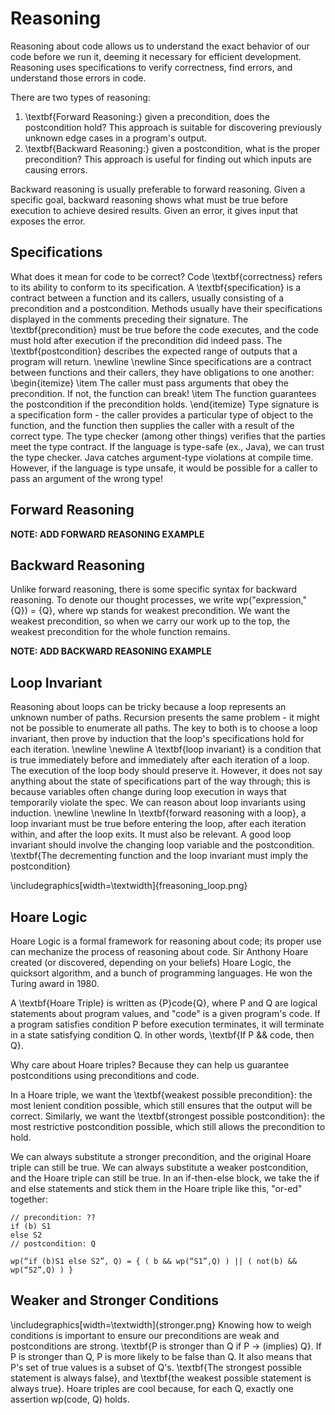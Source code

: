 # Reasoning
Reasoning about code allows us to understand the exact behavior of our code before we run it, deeming it necessary for efficient development.  Reasoning uses specifications to verify correctness, find errors, and understand those errors in code.

There are two types of reasoning: 

1. \textbf{Forward Reasoning:} given a precondition, does the postcondition hold?  This approach is suitable for discovering previously unknown edge cases in a program's output.
2. \textbf{Backward Reasoning:} given a postcondition, what is the proper precondition?  This approach is useful for finding out which inputs are causing errors.

Backward reasoning is usually preferable to forward reasoning.  Given a specific goal, backward reasoning shows what must be true before execution to achieve desired results.  Given an error, it gives input that exposes the error.

## Specifications
What does it mean for code to be correct?  Code \textbf{correctness} refers to its ability to conform to its specification.  A \textbf{specification} is a contract between a function and its callers, usually consisting of a precondition and a postcondition.  Methods usually have their specifications displayed in the comments preceding their signature.  The \textbf{precondition} must be true before the code executes, and the code must hold after execution if the precondition did indeed pass.  The \textbf{postcondition} describes the expected range of outputs that a program will return.
\newline
\newline
Since specifications are a contract between functions and their callers, they have obligations to one another:
\begin{itemize}
    \item The caller must pass arguments that obey the precondition.  If not, the function can break!
    \item The function guarantees the postcondition if the precondition holds.
\end{itemize}
Type signature is a specification form - the caller provides a particular type of object to the function, and the function then supplies the caller with a result of the correct type.  The type checker (among other things) verifies that the parties meet the type contract.  If the language is type-safe (ex., Java), we can trust the type checker.  Java catches argument-type violations at compile time.  However, if the language is type unsafe, it would be possible for a caller to pass an argument of the wrong type!

## Forward Reasoning

**NOTE: ADD FORWARD REASONING EXAMPLE**

## Backward Reasoning
Unlike forward reasoning, there is some specific syntax for backward reasoning.  To denote our thought processes, we write wp("expression," {Q}) = {Q}, where wp stands for weakest precondition.  We want the weakest precondition, so when we carry our work up to the top, the weakest precondition for the whole function remains.

**NOTE: ADD BACKWARD REASONING EXAMPLE**

## Loop Invariant
Reasoning about loops can be tricky because a loop represents an unknown number of paths.  Recursion presents the same problem - it might not be possible to enumerate all paths.  The key to both is to choose a loop invariant, then prove by induction that the loop's specifications hold for each iteration.
\newline
\newline
A \textbf{loop invariant} is a condition that is true immediately before and immediately after each iteration of a loop.  The execution of the loop body should preserve it.  However, it does not say anything about the state of specifications part of the way through; this is because variables often change during loop execution in ways that temporarily violate the spec.  We can reason about loop invariants using induction.
\newline
\newline
In \textbf{forward reasoning with a loop}, a loop invariant must be true before entering the loop, after each iteration within, and after the loop exits.  It must also be relevant.  A good loop invariant should involve the changing loop variable and the postcondition.  \textbf{The decrementing function and the loop invariant must imply the postcondition}

\includegraphics[width=\textwidth]{freasoning_loop.png}

## Hoare Logic
Hoare Logic is a formal framework for reasoning about code; its proper use can mechanize the process of reasoning about code.  Sir Anthony Hoare created (or discovered, depending on your beliefs) Hoare Logic, the quicksort algorithm, and a bunch of programming languages.  He won the Turing award in 1980.

A \textbf{Hoare Triple} is written as \{P\}code\{Q\}, where P and Q are logical statements about program values, and "code" is a given program's code.  If a program satisfies condition P before execution terminates, it will terminate in a state satisfying condition Q.  In other words, \textbf{If P \&\& code, then Q}.

Why care about Hoare triples?  Because they can help us guarantee postconditions using preconditions and code.

In a Hoare triple, we want the \textbf{weakest possible precondition}: the most lenient condition possible, which still ensures that the output will be correct.  Similarly, we want the \textbf{strongest possible postcondition}: the most restrictive postcondition possible, which still allows the precondition to hold.

We can always substitute a stronger precondition, and the original Hoare triple can still be true.  We can always substitute a weaker postcondition, and the Hoare triple can still be true.  In an if-then-else block, we take the if and else statements and stick them in the Hoare triple like this, "or-ed" together:

    // precondition: ??
    if (b) S1 
    else S2 
    // postcondition: Q
    
    wp(“if (b)S1 else S2”, Q) = { ( b && wp(“S1”,Q) ) || ( not(b) && wp(“S2”,Q) ) }

## Weaker and Stronger Conditions
\includegraphics[width=\textwidth]{stronger.png}
Knowing how to weigh conditions is important to ensure our preconditions are weak and postconditions are strong.  \textbf{P is stronger than Q if P $\rightarrow$ (implies) Q}.  If P is stronger than Q, P is more likely to be false than Q.  It also means that P's set of true values is a subset of Q's.  \textbf{The strongest possible statement is always false}, and \textbf{the weakest possible statement is always true}.  Hoare triples are cool because, for each Q, exactly one assertion wp(code, Q) holds.
